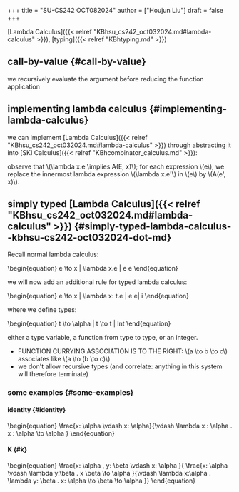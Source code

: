 +++
title = "SU-CS242 OCT082024"
author = ["Houjun Liu"]
draft = false
+++

[Lambda Calculus]({{< relref "KBhsu_cs242_oct032024.md#lambda-calculus" >}}), [typing]({{< relref "KBhtyping.md" >}})


## call-by-value {#call-by-value}

we recursively evaluate the argument before reducing the function application


## implementing lambda calculus {#implementing-lambda-calculus}

we can implement [Lambda Calculus]({{< relref "KBhsu_cs242_oct032024.md#lambda-calculus" >}}) through abstracting it into [SKI Calculus]({{< relref "KBhcombinator_calculus.md" >}}):

observe that \\(\lambda x.e \implies A(E, x)\\); for each expression \\(e\\), we replace the innermost lambda expression \\(\lambda x.e'\\) in \\(e\\) by \\(A(e', x)\\).


## simply typed [Lambda Calculus]({{< relref "KBhsu_cs242_oct032024.md#lambda-calculus" >}}) {#simply-typed-lambda-calculus--kbhsu-cs242-oct032024-dot-md}

Recall normal lambda calculus:

\begin{equation}
e \to x | \lambda x.e | e e
\end{equation}

we will now add an additional rule for typed lambda calculus:

\begin{equation}
e \to x | \lambda x: t.e | e e| i
\end{equation}

where we define types:

\begin{equation}
t \to \alpha | t \to t | Int
\end{equation}

either a type variable, a function from type to type, or an integer.

-   FUNCTION CURRYING ASSOCIATION IS TO THE RIGHT: \\(a \to b \to c\\) associates like \\(a \to (b \to c)\\)
-   we don't allow recursive types (and correlate: anything in this system will therefore terminate)


### some examples {#some-examples}


#### identity {#identity}

\begin{equation}
\frac{x: \alpha  \vdash  x: \alpha}{\vdash  \lambda x : \alpha . x : \alpha \to \alpha }
\end{equation}


#### K {#k}

\begin{equation}
\frac{x: \alpha , y: \beta \vdash x: \alpha }{ \frac{x: \alpha \vdash \lambda y:\beta  . x \beta  \to  \alpha }{\vdash  \lambda x:\alpha . \lambda y: \beta . x: \alpha  \to \beta \to \alpha }}
\end{equation}
